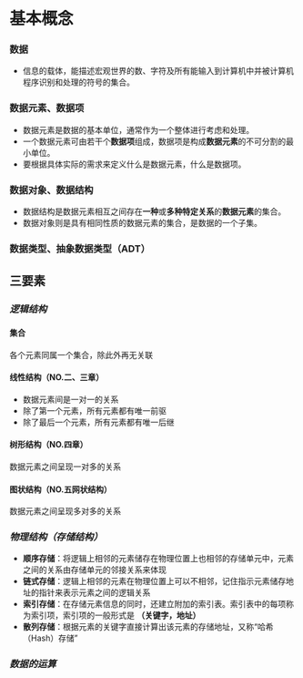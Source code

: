 


# 基本概念
### 数据
- 信息的载体，能描述宏观世界的数、字符及所有能输入到计算机中并被计算机程序识别和处理的符号的集合。
### 数据元素、数据项
- 数据元素是数据的基本单位，通常作为一个整体进行考虑和处理。
- 一个数据元素可由若干个**数据项**组成，数据项是构成**数据元素**的不可分割的最小单位。
- 要根据具体实际的需求来定义什么是数据元素，什么是数据项。
### 数据对象、数据结构
- 数据结构是数据元素相互之间存在**一种**或**多种特定关系**的**数据元素**的集合。
- 数据对象则是具有相同性质的数据元素的集合，是数据的一个子集。
### 数据类型、抽象数据类型（ADT）
## 三要素
### *逻辑结构*
#### 集合
各个元素同属一个集合，除此外再无关联
#### 线性结构（NO.二、三章）
- 数据元素间是一对一的关系
- 除了第一个元素，所有元素都有唯一前驱
- 除了最后一个元素，所有元素都有唯一后继
#### 树形结构（NO.四章）
数据元素之间呈现一对多的关系
#### 图状结构（NO.五网状结构）
数据元素之间呈现多对多的关系
 
### *物理结构（存储结构）*
- **顺序存储**：将逻辑上相邻的元素储存在物理位置上也相邻的存储单元中，元素之间的关系由存储单元的邻接关系来体现
- **链式存储**：逻辑上相邻的元素在物理位置上可以不相邻，记住指示元素储存地址的指针来表示元素之间的逻辑关系
- **索引存储**：在存储元素信息的同时，还建立附加的索引表。索引表中的每项称为索引项，索引项的一般形式是 **（关键字，地址）**
- **散列存储**：根据元素的关键字直接计算出该元素的存储地址，又称“哈希（Hash）存储”
### *数据的运算*
<!--stackedit_data:
eyJoaXN0b3J5IjpbMTc4NzI5ODU2NSwyMDc4OTUzNTc5XX0=
-->
